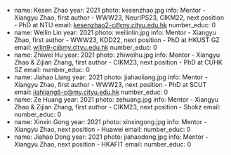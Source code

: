 - name: Kesen Zhao
  year: 2021
  photo: kesenzhao.jpg
  info: Mentor - Xiangyu Zhao, first author - WWW23, NeurIPS23, CIKM22, next position - PhD at NTU
  email: kesenzhao2-c@my.cityu.edu.hk
  number_educ: 0
- name: Weilin Lin
  year: 2021
  photo: weilinlin.jpg
  info: Mentor - Xiangyu Zhao, first author - WWW23, KDD22, next position - PhD at HKUST GZ
  email: wllin9-c@my.cityu.edu.hk
  number_educ: 0
- name: Zhiwei Hu
  year: 2021
  photo: zhiweihu.jpg
  info: Mentor - Xiangyu Zhao & Zijian Zhang, first author - CIKM23, next position - PhD at CUHK SZ
  email:
  number_educ: 0
- name: Jiahao Liang
  year: 2021
  photo: jiahaoliang.jpg
  info: Mentor - Xiangyu Zhao, first author - WWW23, next position - PhD at SCUT
  email: jiahliang6-c@my.cityu.edu.hk
  number_educ: 0
- name: Ze Huang
  year: 2021
  photo: zehuang.jpg
  info: Mentor - Xiangyu Zhao & Zijian Zhang, first author - CIKM23, next position - Shokz
  email:
  number_educ: 0
- name: Xinxin Gong
  year: 2021
  photo: xinxingong.jpg
  info: Mentor - Xiangyu Zhao, next position - Huawei
  email:
  number_educ: 0
- name: Jiahao Dong
  year: 2021
  photo: jiahaodong.jpg
  info: Mentor - Xiangyu Zhao, next position - HKAFIT
  email:
  number_educ: 0



